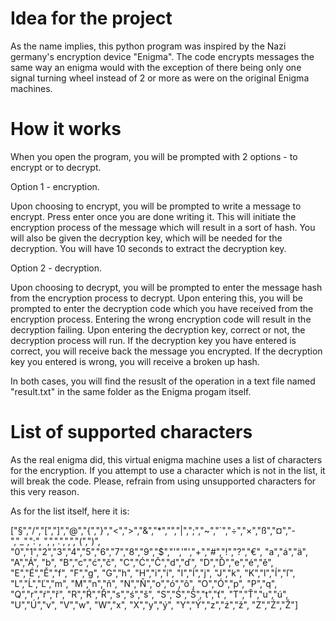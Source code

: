 # Idea for the project

As the name implies, this python program was inspired by the Nazi germany's encryption device "Enigma".
The code encrypts messages the same way an enigma would with the exception of there being only one
signal turning wheel instead of 2 or more as were on the original Enigma machines.


# How it works

When you open the program, you will be prompted with 2 options - to encrypt or to decrypt.

Option 1 - encryption.

  Upon choosing to encrypt, you will be prompted to write a message to encrypt. Press enter once you are done writing it.
  This will initiate the encryption process of the message which will result in a sort of hash. You will also be given the
  decryption key, which will be needed for the decryption.
  You will have 10 seconds to extract the decryption key.

  

Option 2 - decryption.

  Upon choosing to decrypt, you will be prompted to enter the message hash from the encryption process to decrypt.
  Upon entering this, you will be prompted to enter the decryption code which you have received from the encryption process.
  Entering the wrong encryption code will result in the decryption failing.
  Upon entering the decryption key, correct or not, the decryption process will run.
  If the decryption key you have entered is correct, you will receive back the message you encrypted.
  If the decryption key you entered is wrong, you will receive a broken up hash.    

  

In both cases, you will find the resuslt of the operation in a text file named "result.txt" in the same folder as the Enigma progam itself.

# List of supported characters

As the real enigma did, this virtual enigma machine uses a list of characters for the encryption.
If you attempt to use a character which is not in the list, it will break the code. Please, refrain
from using unsupported characters for this very reason.

As for the list itself, here it is:

["§","/","[","]","@","{","}","<",">","&","*","","|",";","~","`","÷","×","ß","¤","-","_",":", ",",".",",","(",")", "0","1","2","3","4","5","6","7","8","9","$","'",'"',"+","#","!","?","€", "a","á","ä", "A","Á", "b", "B","c","ć","č", "C","Ć","Č","d","ď", "D","Ď","e","é","ě", "E","É","Ě","f", "F","g", "G","h", "H","i","í", "I","Í","j", "J","k", "K","l","ĺ","ľ", "L","Ĺ","Ľ","m", "M","n","ň", "N","Ň","o","ó","ô", "O","Ó","p", "P","q", "Q","r","ŕ","ř", "R","Ŕ","Ř","s","ś","š", "S","Ś","Š","t","ť", "T","Ť","u","ú", "U","Ú","v", "V","w", "W","x", "X","y","ý", "Y","Ý","z","ź","ž", "Z","Ź","Ž"]
